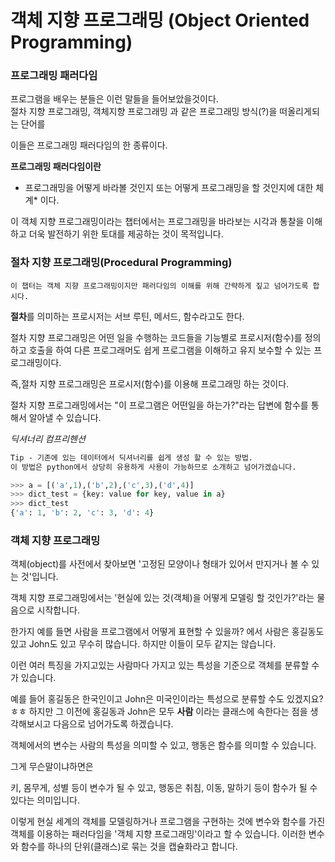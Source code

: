 # 객체 지향 프로그래밍 (Object Oriented Programming)

### 프로그래밍 패러다임


프로그램을 배우는 분들은 이런 말들을 들어보았을것이다.<br>
절차 지향 프로그래밍, 객체지향 프로그래밍 과 같은 프로그래밍 방식(?)을 떠올리게되는 단어를

이들은 프로그래밍 패러다임의 한 종류이다.

**프로그래밍 패러다임이란**
 - 프로그래밍을 어떻게 바라볼 것인지 또는 어떻게 프로그래밍을 할 것인지에 대한 체계* 이다.

이 객체 지향 프로그래밍이라는 챕터에서는 프로그래밍을 바라보는 시각과 통찰을 이해하고 더욱 발전하기 위한 토대를 제공하는 것이 목적입니다.

### 절차 지향 프로그래밍(Procedural Programming)

```이 챕터는 객체 지향 프로그래밍이지만 패러다임의 이해를 위해 간략하게 짚고 넘어가도록 합시다.```

**절차**를 의미하는 프로시저는 서브 루틴, 메서드, 함수라고도 한다.

절차 지향 프로그래밍은 어떤 일을 수행하는 코드들을 기능별로 프로시저(함수)를 정의하고 호출을 하여 다른 프로그래머도 쉽게 프로그램을 이해하고 유지 보수할 수 있는 프로그래밍이다.

즉,절차 지향 프로그래밍은 프로시저(함수)를 이용해 프로그래밍 하는 것이다.

절차 지향 프로그래밍에서는 "이 프로그램은 어떤일을 하는가?"라는 답변에 함수를 통해서 알아낼 수 있습니다.

*딕셔너리 컴프리헨션*
``` markdown
Tip - 기존에 있는 데이터에서 딕셔너리를 쉽게 생성 할 수 있는 방법.
이 방법은 python에서 상당히 유용하게 사용이 가능하므로 소개하고 넘어가겠습니다.
```

``` python
>>> a = [('a',1),('b',2),('c',3),('d',4)]
>>> dict_test = {key: value for key, value in a}
>>> dict_test
{'a': 1, 'b': 2, 'c': 3, 'd': 4}
```

### 객체 지향 프로그래밍

객체(object)를 사전에서 찾아보면 '고정된 모양이나 형태가 있어서 만지거나 볼 수 있는 것'입니다.

객체 지향 프로그래밍에서는 '현실에 있는 것(객체)을 어떻게 모델링 할 것인가?'라는 물음으로 시작합니다.

한가지 예를 들면 사람을 프로그램에서 어떻게 표현할 수 있을까? 에서 사람은 홍길동도 있고 John도 있고 무수히 많습니다. 하지만 이들이 모두 같지는 않습니다.

이런 여러 특징을 가지고있는 사람마다 가지고 있는 특성을 기준으로 객체를 분류할 수가 있습니다.

예를 들어 홍길동은 한국인이고 John은 미국인이라는 특성으로 분류할 수도 있겠지요? ㅎㅎ
하지만 그 이전에 홍길동과 John은 모두 **사람** 이라는 클래스에 속한다는 점을 생각해보시고 다음으로 넘어가도록 하겠습니다.

객체에서의 변수는 사람의 특성을 의미할 수 있고, 행동은 함수를 의미할 수 있습니다.

그게 무슨말이냐하면은

키, 몸무게, 성별 등이 변수가 될 수 있고, 행동은 취침, 이동, 말하기 등이 함수가 될 수 있다는 의미입니다.

이렇게 현실 세계의 객체를 모델링하거나 프로그램을 구현하는 것에 변수와 함수를 가진 객체를 이용하는 패러다임을 '객체 지향 프로그래밍'이라고 할 수 있습니다. 이러한 변수와 함수를 하나의 단위(클래스)로 묶는 것을 캡슐화라고 합니다.
